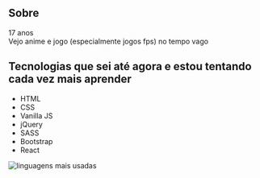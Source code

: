 ## Sobre
17 anos <br />
Vejo anime e jogo (especialmente jogos fps) no tempo vago

## Tecnologias que sei até agora e estou tentando cada vez mais aprender
- HTML
- CSS
- Vanilla JS
- jQuery
- SASS
- Bootstrap
- React

![linguagens mais usadas](https://github-readme-stats.vercel.app/api/top-langs/?username=Ignition777&layout=compact)
